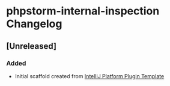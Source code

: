 <!-- Keep a Changelog guide -> https://keepachangelog.com -->

# phpstorm-internal-inspection Changelog

## [Unreleased]
### Added
- Initial scaffold created from [IntelliJ Platform Plugin Template](https://github.com/JetBrains/intellij-platform-plugin-template)
